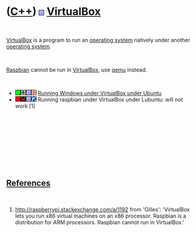 



 

 

 

 

 

([C++](Cpp.md)) ![VirtualBox](PicVirtualBox.png) [VirtualBox](CppVirtualBox.md)
=================================================================================

 

[VirtualBox](CppVirtualBox.md) is a program to run an [operating
system](CppOs.md) natively under another [operating system](CppOs.md).

 

[Raspbian](CppRaspbian.md) cannot be run in
[VirtualBox](CppVirtualBox.md), use [qemu](CppQemu.md) instead.

 

-   ![OKAY](PicGreen.png)![Windows](PicWindows.png)![VirtualBox](PicVirtualBox.png)![Ubuntu](PicUbuntu.png)
    [Running Windows under VirtualBox under
    Ubuntu](CppWindowsVirtualBoxUbuntu.md)
-   ![FAIL](PicRed.png)![Raspbian](PicRaspbian.png)![VirtualBox](PicVirtualBox.png)![Lubuntu](PicLubuntu.png)
    Running raspbian under VirtualBox under Lubuntu: will not work \[1\]

 

 

 

 

 

[References](CppReferences.md)
-------------------------------

 

1.  <http://raspberrypi.stackexchange.com/a/1192> from 'Gilles':
    'VirtualBox lets you run x86 virtual machines on an x86 processor.
    Raspbian is a distribution for ARM processors. Raspbian cannot run
    in VirtualBox.'

 

 

 

 

 





 



